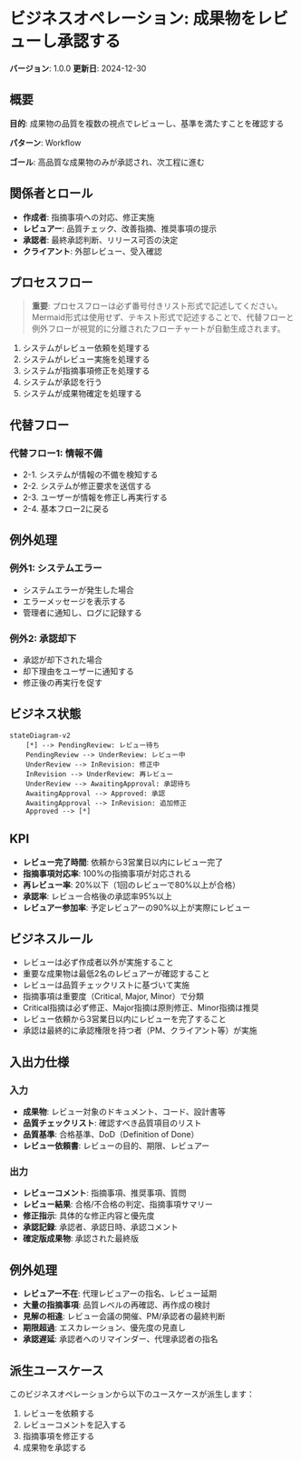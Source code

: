 # ビジネスオペレーション: 成果物をレビューし承認する

**バージョン**: 1.0.0
**更新日**: 2024-12-30

## 概要

**目的**: 成果物の品質を複数の視点でレビューし、基準を満たすことを確認する

**パターン**: Workflow

**ゴール**: 高品質な成果物のみが承認され、次工程に進む

## 関係者とロール

- **作成者**: 指摘事項への対応、修正実施
- **レビュアー**: 品質チェック、改善指摘、推奨事項の提示
- **承認者**: 最終承認判断、リリース可否の決定
- **クライアント**: 外部レビュー、受入確認

## プロセスフロー

> **重要**: プロセスフローは必ず番号付きリスト形式で記述してください。
> Mermaid形式は使用せず、テキスト形式で記述することで、代替フローと例外フローが視覚的に分離されたフローチャートが自動生成されます。

1. システムがレビュー依頼を処理する
2. システムがレビュー実施を処理する
3. システムが指摘事項修正を処理する
4. システムが承認を行う
5. システムが成果物確定を処理する

## 代替フロー

### 代替フロー1: 情報不備
- 2-1. システムが情報の不備を検知する
- 2-2. システムが修正要求を送信する
- 2-3. ユーザーが情報を修正し再実行する
- 2-4. 基本フロー2に戻る

## 例外処理

### 例外1: システムエラー
- システムエラーが発生した場合
- エラーメッセージを表示する
- 管理者に通知し、ログに記録する

### 例外2: 承認却下
- 承認が却下された場合
- 却下理由をユーザーに通知する
- 修正後の再実行を促す

## ビジネス状態

```mermaid
stateDiagram-v2
    [*] --> PendingReview: レビュー待ち
    PendingReview --> UnderReview: レビュー中
    UnderReview --> InRevision: 修正中
    InRevision --> UnderReview: 再レビュー
    UnderReview --> AwaitingApproval: 承認待ち
    AwaitingApproval --> Approved: 承認
    AwaitingApproval --> InRevision: 追加修正
    Approved --> [*]
```

## KPI

- **レビュー完了時間**: 依頼から3営業日以内にレビュー完了
- **指摘事項対応率**: 100%の指摘事項が対応される
- **再レビュー率**: 20%以下（1回のレビューで80%以上が合格）
- **承認率**: レビュー合格後の承認率95%以上
- **レビュアー参加率**: 予定レビュアーの90%以上が実際にレビュー

## ビジネスルール

- レビューは必ず作成者以外が実施すること
- 重要な成果物は最低2名のレビュアーが確認すること
- レビューは品質チェックリストに基づいて実施
- 指摘事項は重要度（Critical, Major, Minor）で分類
- Critical指摘は必ず修正、Major指摘は原則修正、Minor指摘は推奨
- レビュー依頼から3営業日以内にレビューを完了すること
- 承認は最終的に承認権限を持つ者（PM、クライアント等）が実施

## 入出力仕様

### 入力

- **成果物**: レビュー対象のドキュメント、コード、設計書等
- **品質チェックリスト**: 確認すべき品質項目のリスト
- **品質基準**: 合格基準、DoD（Definition of Done）
- **レビュー依頼書**: レビューの目的、期限、レビュアー

### 出力

- **レビューコメント**: 指摘事項、推奨事項、質問
- **レビュー結果**: 合格/不合格の判定、指摘事項サマリー
- **修正指示**: 具体的な修正内容と優先度
- **承認記録**: 承認者、承認日時、承認コメント
- **確定版成果物**: 承認された最終版

## 例外処理

- **レビュアー不在**: 代理レビュアーの指名、レビュー延期
- **大量の指摘事項**: 品質レベルの再確認、再作成の検討
- **見解の相違**: レビュー会議の開催、PM/承認者の最終判断
- **期限超過**: エスカレーション、優先度の見直し
- **承認遅延**: 承認者へのリマインダー、代理承認者の指名

## 派生ユースケース

このビジネスオペレーションから以下のユースケースが派生します：

1. レビューを依頼する
2. レビューコメントを記入する
3. 指摘事項を修正する
4. 成果物を承認する